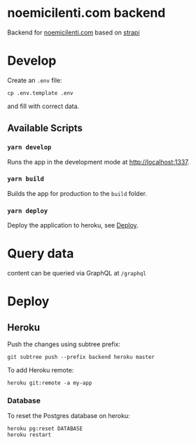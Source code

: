 # noemicilenti.com backend

Backend for [noemicilenti.com](https://noemicilenti.com) based on [strapi](https://strapi.io/)

# Develop

Create an `.env` file:
```console
cp .env.template .env
```

and fill with correct data.

## Available Scripts

### `yarn develop`

Runs the app in the development mode at [http://localhost:1337](http://localhost:1337).

### `yarn build`

Builds the app for production to the `build` folder.

### `yarn deploy`

Deploy the application to heroku, see [Deploy](#Deploy).

# Query data

content can be queried via GraphQL at `/graphql`

# Deploy

## Heroku

Push the changes using subtree prefix:
```console
git subtree push --prefix backend heroku master
```

To add Heroku remote:
```console
heroku git:remote -a my-app
```

### Database

To reset the Postgres database on heroku:

```console
heroku pg:reset DATABASE
heroku restart
```
